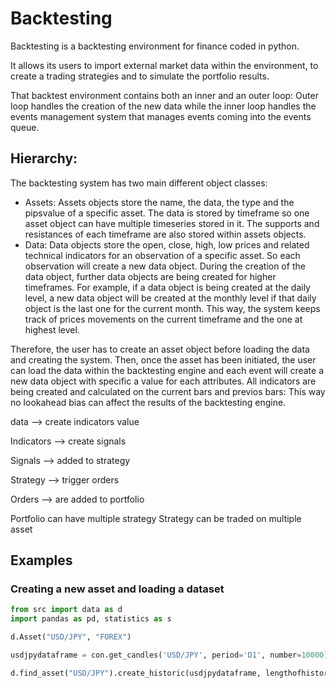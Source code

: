 # Backtesting

Backtesting is a backtesting environment for finance coded in python.

It allows its users to import external market data within the environment, to create a trading strategies and to simulate the portfolio results.

That backtest environment contains both an inner and an outer loop: Outer loop handles the creation of the new data while the inner loop handles the events management system that manages events coming into the events queue. 

## Hierarchy:

The backtesting system has two main different object classes:
- Assets: Assets objects store the name, the data, the type and the pipsvalue of a specific asset. The data is stored by timeframe so one asset object can have multiple timeseries stored in it. The supports and resistances of each timeframe are also stored within assets objects. 
- Data: Data objects store the open, close, high, low prices and related technical indicators for an observation of a specific asset. So each observation will create a new data object. During the creation of the data object, further data objects are being created for higher timeframes. For example, if a data object is being created at the daily level, a new data object will be created at the monthly level if that daily object is the last one for the current month. This way, the system keeps track of prices movements on the current timeframe and the one at highest level. 

Therefore, the user has to create an asset object before loading the data and creating the system. Then, once the asset has been initiated, the user can load the data within the backtesting engine and each event will create a new data object with specific a value for each attributes. All indicators are being created and calculated on the current bars and previos bars: This way no lookahead bias can affect the results of the backtesting engine. 

data --> create indicators value

Indicators --> create signals

Signals --> added to strategy

Strategy --> trigger orders

Orders --> are added to portfolio



Portfolio can have multiple strategy
Strategy can be traded on multiple asset

## Examples

### Creating a new asset and  loading a dataset

```python
from src import data as d
import pandas as pd, statistics as s

d.Asset("USD/JPY", "FOREX")

usdjpydataframe = con.get_candles('USD/JPY', period='D1', number=10000)

d.find_asset("USD/JPY").create_historic(usdjpydataframe, lengthofhistoric=5224, timeframe="DAILY", closecolumn = 2, opencolumn=1, highcolumn=3, lowcolumn=4, datecolumn=0)
```
